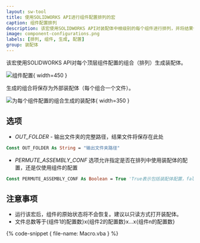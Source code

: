 ```yaml
---
layout: sw-tool
title: 使用SOLIDWORKS API进行组件配置排列的宏
caption: 组件配置排列
description: 该宏使用SOLIDWORKS API对装配体中根级别的每个组件进行排列，并将结果保存为单独的文件。
image: component-configurations.png
labels: [排列, 组件, 生成, 配置]
group: 装配体
---
```

该宏使用SOLIDWORKS API对每个顶层组件配置的组合（排列）生成装配体。

![组件配置](component-configurations.png){ width=450 }

生成的组合将保存为外部装配体（每个组合一个文件）。

![为每个组件配置的组合生成的装配体](generated-permutation-assemblies.png){ width=350 }

## 选项
* *OUT_FOLDER* - 输出文件夹的完整路径，结果文件将保存在此处

~~~ vb
Const OUT_FOLDER As String = "输出文件夹路径"
~~~

* *PERMUTE_ASSEMBLY_CONF* 选项允许指定是否在排列中使用装配体的配置，还是仅使用组件的配置

~~~ vb
Const PERMUTE_ASSEMBLY_CONF As Boolean = True 'True表示包括装配体配置，false表示仅包括组件配置
~~~

## 注意事项

* 运行该宏后，组件的原始状态将不会恢复。建议以只读方式打开装配体。
* 文件总数等于{组件1的配置数}x{组件2的配置数}x...x{组件n的配置数}

{% code-snippet { file-name: Macro.vba } %}